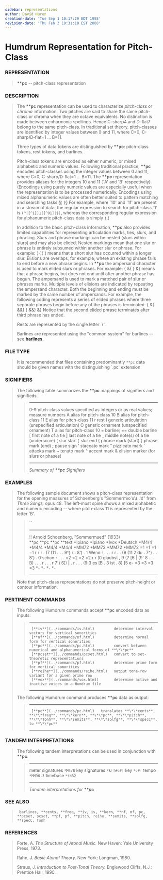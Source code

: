```yaml
---
sidebar: representations
author: David Huron
creation-date: 'Tue Sep 1 10:17:29 EDT 1998'
revision-date: 'Thu Feb 3 10:31:10 EST 2000'
---
```



Humdrum Representation for Pitch-Class
======================================

### REPRESENTATION

> **\*\*pc** \-- pitch-class representation

### DESCRIPTION

> The **\*\*pc** representation can be used to characterize
> *pitch-class* or *chroma* information. Two pitches are said to share
> the same pitch-class or chroma when they are octave equivalents. No
> distinction is made between enharmonic spellings. Hence C-sharp4 and
> D-flat7 belong to the same pitch-class. In traditional set theory,
> pitch-classes are identified by integer values between 0 and 11, where
> C=0, C-sharp/D-flat=1 \... B=11.
>
> Three types of data tokens are distinguished by **\*\*pc**:
> pitch-class tokens, rest tokens, and barlines.
>
> Pitch-class tokens are encoded as either numeric, or mixed alphabetic
> and numeric values. Following traditional practice, **\*\*pc** encodes
> pitch-classes using the integer values between 0 and 11, where C=0,
> C-sharp/D-flat=1 \... B=11. The **\*\*pc** representation provides
> aliases for the integers 10 and 11 (\`A\' and \`B\' respectively).
> (Encodings using purely numeric values are especially useful when the
> representation is to be processed numerically. Encodings using mixed
> alphanumeric values are often better suited to pattern matching and
> searching tasks.§) (§ For example, where \`10\' and \`11\' are present
> in a stream of data, the regular expression to search for pitch-class
> \`1\' is `(^|[^1])1([^01]|$)`, whereas the corresponding regular
> expression for alphanumeric pitch-class data is simply `1`.)
>
> In addition to the basic pitch-class information, **\*\*pc** also
> provides limited capabilities for representing articulation marks,
> ties, slurs, and phrasing. Slurs and phrase markings can be nested
> (slurs within slurs) and may also be elided. Nested markings mean that
> one slur or phrase is entirely subsumed within another slur or phrase.
> For example: ( ( ) ) means that a short slur has occurred within a
> longer slur. Elisions are overlaps, for example, where an existing
> phrase fails to end before a new phrase begins. In **\*\*pc** the
> ampersand character is used to mark elided slurs or phrases. For
> example: { &{ } &} means that a phrase begins, but does not end until
> after another phrase has begun. The ampersand is used to mark a
> matched pair of slur or phrases marks. Multiple levels of elisions are
> indicated by repeating the ampersand character. Both the beginning and
> ending must be marked by the same number of ampersands. For example,
> the following coding represents a series of elided phrases where three
> separate phrases begin before any of the phrases is terminated: { &{
> &&{ } &&} &} Notice that the second elided phrase terminates after
> third phrase has ended.
>
> Rests are represented by the single letter \`r\'.
>
> Barlines are represented using the \"common system\" for barlines \--
> see [**barlines**](barlines.rep.html).

### FILE TYPE

> It is recommended that files containing predominantly `**pc` data
> should be given names with the distinguishing \`.pc\' extension.

### SIGNIFIERS

> The following table summarizes the **\*\*pc** mappings of signifiers
> and signifieds.
>
> >   ----- -------------------------------------------------
> >   0-9   pitch-class values specified as integers
> >         or as real values; measure numbers
> >   A     alias for pitch-class 10
> >   B     alias for pitch-class 11
> >   E     alias for pitch-class 11
> >   r     rest
> >   I     generic articulation (unspecified articulation)
> >   O     generic ornament (unspecified ornament)
> >   T     alias for pitch-class 10
> >   =     barline; == double barline
> >   \[    first note of a tie
> >   \]    last note of a tie
> >   \_    middle note(s) of a tie (underscore)
> >   (     slur start
> >   )     slur end
> >   {     phrase mark (start)
> >   }     phrase mark (end)
> >   ;     pause sign
> >   \'    staccato mark
> >   \"    pizzicato mark
> >   \`    attacka mark
> >   \~    tenuto mark
> >   \^    accent mark
> >   &     elision marker (for slurs or phases)
> >   ----- -------------------------------------------------
> >
> > *Summary of **\*\*pc** Signifiers*

### EXAMPLES

> The following sample document shows a pitch-class representation for
> the opening measures of Schoenberg\'s \"Sommerm\\o\'u\\(..\'d\" from
> *Three Songs,* opus 48. The left-most spine shows a mixed alphabetic
> and numeric encoding \-- where pitch-class 11 is represented by the
> letter \`B\'.
>
> > ``
> >
> >   --------------------------------------------- ---------- -------- -----------
> >   !! Arnold Schoenberg, \"Sommermued\" (1933)                       
> >   \*\*pc                                        \*\*pc     \*\*pc   \*\*text
> >   \*Ipiano                                      \*Ipiano   \*Ivox   \*Deutsch
> >   \*M4/4                                        \*M4/4     \*M4/4   \*M4/4
> >   \*MM72                                        \*MM72     \*MM72   \*MM72
> >   =1                                            =1         =1       =1
> >   r                                             r          r        .
> >   (7                                            (11        .        .
> >   .                                             9\^)       r        .
> >   8\')                                          .          1        Wenn
> >   r                                             .          .        .
> >   r                                             r          .        .
> >   (9                                            (11        2        du
> >   .                                             7\^)       .        .
> >   8\')                                          .          0        schon
> >   r                                             .          .        .
> >   =2                                            =2         =2       =2
> >   r                                             r          (0       glaubst ,
> >   9                                             (7         \[6      \|
> >   (9\`                                          8          .        .
> >   B)                                            .          .        .
> >   r                                             .          .        .
> >   r                                             7\')       6\])     \|
> >   .                                             r          .        .
> >   .                                             (9         3        es
> >   \[B                                           .          3        ist
> >   .                                             8)         \[5      e-
> >   =3                                            =3         =3       =3
> >   \*-                                           \*-        \*-      \*-
> >   --------------------------------------------- ---------- -------- -----------
> >
> Note that pitch-class representations do not preserve pitch-height or
> contour information.

### PERTINENT COMMANDS

> The following Humdrum commands accept **\*\*pc** encoded data as
> inputs:
>
> >   -- ------------------------------------- ------------------------------------------------------------------
> >      [**iv**](../commands/iv.html)         determine interval vectors for vertical sonorities
> >      [**nf**](../commands/nf.html)         determine normal form for vertical sonorities
> >      [**pc**](../commands/pc.html)         convert between numerical and alphanumerical forms of **\*\*pc**
> >      [**pcset**](../commands/pcset.html)   convert to set-theoretic representations
> >      [**pf**](../commands/pf.html)         determine prime form for vertical sonorities
> >      [**reihe**](../commands/reihe.html)   output tone-row variant for a given prime row
> >      [**vox**](../commands/vox.html)       determine active and inactive voices in a Humdrum file
> >                                            
> >   -- ------------------------------------- ------------------------------------------------------------------
> >
> The following Humdrum command produces **\*\*pc** data as output:
>
> >   -- ------------------------------- ------------------------------------------------------------------------------------------------------------------------------------------------------------
> >      [**pc**](../commands/pc.html)   translates **\*\*cents**, **\*\*freq**, **\*\*kern**, **\*\*pc**, **\*\*pitch**, **\*\*Tonh**, **\*\*semits**, **\*\*solfg**, **\*\*specC**, to **\*\*pc**
> >   -- ------------------------------- ------------------------------------------------------------------------------------------------------------------------------------------------------------
> >
### TANDEM INTERPRETATIONS

> The following tandem interpretations can be used in conjunction with
> **\*\*pc**:
>
> >   ------------------ ------------
> >   meter signatures   `*M6/8`
> >   key signatures     `*k[f#c#]`
> >   key                `*c#:`
> >   tempo              `*MM96.3`
> >   timebase           `*tb32`
> >   ------------------ ------------
> >
> > *Tandem interpretations for **\*\*pc***

### SEE ALSO

> ` barlines, **cents, **freq, **iv, iv, **kern, **nf, nf, pc, **pcset, pcset, **pf, pf, **pitch, reihe, **semits, **solfg, **specC, Tonh`

### REFERENCES

> Forte, A. *The Structure of Atonal Music.* New Haven: Yale University
> Press, 1973.
>
> Rahn, J. *Basic Atonal Theory.* New York: Longman, 1980.
>
> Straus, J. *Introduction to Post-Tonal Theory.* Englewood Cliffs,
> N.J.: Prentice Hall, 1990.

